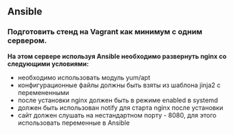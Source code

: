 ## Ansible

### Подготовить стенд на Vagrant как минимум с одним сервером.
__На этом сервере используя Ansible необходимо развернуть nginx со следующими условиями:__

- необходимо использовать модуль yum/apt
- конфигурационные файлы должны быть взяты из шаблона jinja2 с перемененными
- после установки nginx должен быть в режиме enabled в systemd
- должен быть использован notify для старта nginx после установки
- сайт должен слушать на нестандартном порту - 8080, для этого использовать переменные в Ansible
